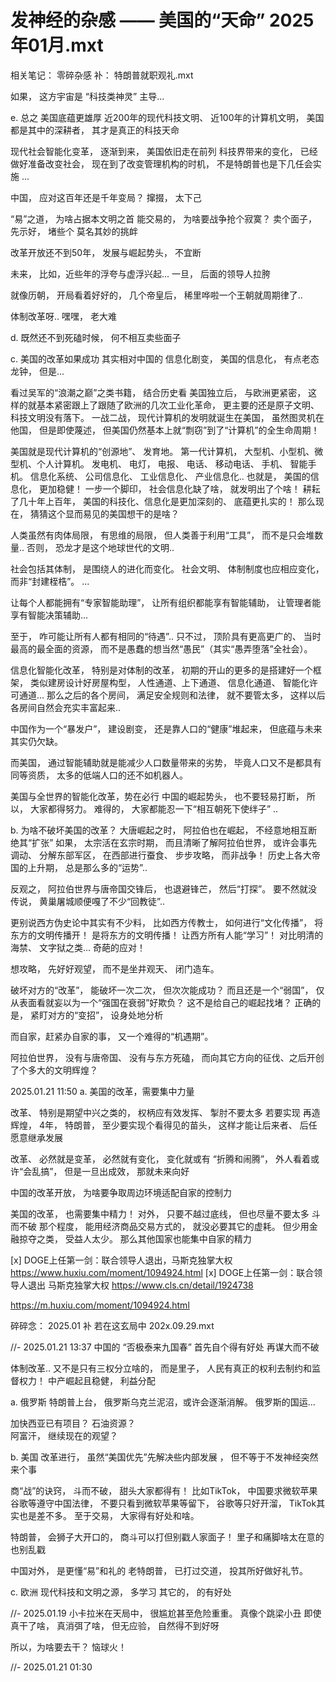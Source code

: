 
# 发神经的杂感 —— 美国的“天命”     2025年01月.mxt  
  相关笔记： 零碎杂感 补： 特朗普就职观礼.mxt 

如果， 这方宇宙是 “科技类神灵” 主导... 


e. 总之 
美国底蕴更雄厚 
近200年的现代科技文明、 近100年的计算机文明， 美国都是其中的深耕者， 其才是真正的科技天命 

现代社会智能化变革， 逐渐到来， 美国依旧走在前列 
科技界带来的变化， 已经做好准备改变社会， 现在到了改变管理机构的时机， 不是特朗普也是下几任会实施 
... 

中国， 应对这百年还是千年变局？ 
撺掇， 太下己 

“易”之道， 为啥占据本文明之首 
能交易的， 为啥要战争抢个寂寞？ 
卖个面子， 先示好， 堵些个 莫名其妙的挑衅 

改革开放还不到50年， 发展与崛起势头， 不宜断 


未来， 
比如，近些年的浮夸与虚浮兴起... 
一旦， 后面的领导人拉胯 

就像历朝， 开局看着好好的， 几个帝皇后， 稀里哗啦一个王朝就周期律了.. 

体制改革呀.. 嘿嘿， 老大难 





d. 既然还不到死磕时候， 何不相互卖些面子 





c. 美国的改革如果成功 
其实相对中国的 信息化剧变， 
美国的信息化， 有点老态龙钟， 但是... 

看过吴军的“浪潮之巅”之类书籍， 结合历史看 
美国独立后， 与欧洲更紧密， 这样的就基本紧密跟上了跟随了欧洲的几次工业化革命， 更主要的还是原子文明、 科技文明没有落下。 
一战二战， 现代计算机的发明就诞生在美国， 虽然图灵机在他国， 但是即使蔑述， 但美国仍然基本上就“剽窃”到了“计算机”的全生命周期！

美国就是现代计算机的“创源地”、 发育地。 第一代计算机， 大型机、小型机、微型机、个人计算机。 发电机、 电灯， 电报、 电话、 移动电话、 手机、 智能手机。 信息化系统、 公司信息化、 工业信息化、 产业信息化.. 
也就是， 美国的信息化， 更加稳健！ 一步一个脚印， 社会信息化缺了啥， 就发明出了个啥！ 
耕耘了几十年上百年， 美国的科技化、信息化是更加深刻的、 底蕴更扎实的！ 
那么现在， 猜猜这个显而易见的美国想干的是啥？ 

人类虽然有肉体局限， 有思维的局限， 
但人类善于利用“工具”， 而不是只会堆数量.. 否则， 恐龙才是这个地球世代的文明.. 

社会包括其体制， 是围绕人的进化而变化。 
社会文明、 体制制度也应相应变化， 而非“封建桎梏”。 
... 

让每个人都能拥有“专家智能助理”， 让所有组织都能享有智能辅助， 让管理者能享有智能决策辅助... 

至于， 咋可能让所有人都有相同的“待遇”.. 
只不过， 顶阶具有更高更广的、 当时最高的最全面的资源， 而不是愚蠢的想当然“愚民”（其实“愚弄堕落”全社会）。 

信息化智能化改革， 特别是对体制的改革， 初期的开山的更多的是搭建好一个框架， 类似建房设计好房屋构型， 人性通道、上下通道、 信息化通道、 智能化许可通道... 那么之后的各个房间， 满足安全规则和法律， 就不要管太多， 这样以后各房间自然会充实丰富起来.. 

中国作为一个“暴发户”， 建设剧变， 还是靠人口的“健康”堆起来， 但底蕴与未来其实仍欠缺。 

而美国， 通过智能辅助就是能减少人口数量带来的劣势， 毕竟人口又不是都具有同等资质， 太多的低端人口的还不如机器人。

美国与全世界的智能化改革，势在必行 
中国的崛起势头， 也不要轻易打断， 
所以， 大家都得努力。 难得的， 大家都能忍一下“相互朝死下使绊子” .. 





b. 为啥不破坏美国的改革？ 
大唐崛起之时， 阿拉伯也在崛起， 不经意地相互断绝其“扩张” 
如果， 太宗活在玄宗时期， 而且清晰了解阿拉伯世界， 或许会事先调动、 分解东部军区， 在西部进行蚕食、 步步攻略， 而非战争！ 
历史上各大帝国的上升期， 总是那么多的“运势”.. 

反观之， 阿拉伯世界与唐帝国交锋后， 也退避锋芒， 然后“打探”。 要不然就没传说， 黄巢屠城顺便嘎了不少“回教徒”.. 

更别说西方伪史论中其实有不少料， 
比如西方传教士， 如何进行“文化传播”， 将东方的文明传播开！ 是将东方的文明传播！ 让西方所有人能“学习”！ 
对比明清的海禁、 文字狱之类... 奇葩的应对！ 

想攻略， 先好好观望， 而不是坐井观天、 闭门造车。 

破坏对方的“改革”， 能破坏一次二次， 但次次能成功？ 而且还是一个“弱国”， 仅从表面看就妄以为一个“强国在衰弱”好欺负？ 这不是给自己的崛起找堵？ 
正确的是， 紧盯对方的“变招”， 设身处地分析 

而自家，赶紧办自家的事， 又一个难得的“机遇期”。 

阿拉伯世界， 没有与唐帝国、 没有与东方死磕， 而向其它方向的征伐、之后开创了个多大的文明辉煌？ 





2025.01.21 11:50 
a. 美国的改革，需要集中力量 

改革、 特别是期望中兴之类的， 权柄应有效发挥、 掣肘不要太多 
若要实现 再造辉煌， 4年， 特朗普， 至少要实现个看得见的苗头， 这样才能让后来者、 后任愿意继承发展 

改革、 必然就是变革， 必然就有变化， 变化就或有 “折腾和闹腾”， 外人看着或许“会乱搞”， 但是一旦出成效， 那就未来向好 

中国的改革开放， 为啥要争取周边环境适配自家的控制力 

美国的改革， 也需要集中精力！ 对外， 只要不越过底线， 但也尽量不要太多 斗而不破 那个程度， 能用经济商品交易方式的， 就没必要其它的虚耗。 但少用金融掠夺之类， 受益人太少。 那么其他国家也能集中自家的精力

[x] DOGE上任第一剑：联合领导人退出，马斯克独掌大权     https://www.huxiu.com/moment/1094924.html 
  [x] DOGE上任第一剑：联合领导人退出 马斯克独掌大权     https://www.cls.cn/detail/1924738 

https://m.huxiu.com/moment/1094924.html









碎碎念： 2025.01 补 若在这玄局中     202x.09.29.mxt 


//- 2025.01.21 13:37 
中国的 “否极泰来九国春” 
首先自个得有好处 
再谋大而不破 

体制改革.. 又不是只有三权分立啥的， 而是里子， 人民有真正的权利去制约和监督权力！ 
中产崛起且稳健， 利益分配 




a. 俄罗斯 
特朗普上台， 俄罗斯乌克兰泥沼，或许会逐渐消解。 
俄罗斯的国运... 


加快西亚已有项目？ 石油资源？  
阿富汗， 继续现在的观望？ 



b. 美国 
改革进行， 虽然“美国优先”先解决些内部发展 ， 但不等于不发神经突然来个事 

商“战”的诀窍， 斗而不破， 甜头大家都得有！ 
比如TikTok， 中国要求微软苹果谷歌等遵守中国法律， 不要只看到微软苹果等留下， 谷歌等只好开溜， TikTok其实也是差不多。 至于交易， 大家得有好处和啥。 

特朗普， 会狮子大开口的， 商斗可以打但别戳人家面子！ 里子和痛脚啥太在意的也别乱戳  

中国对外， 是更懂“易”和礼的 
老特朗普， 已打过交道， 投其所好做好礼节。 


c. 欧洲 
现代科技和文明之源， 多学习 
其它的， 的有好处 





//- 2025.01.19 
小卡拉米在天局中， 很尴尬甚至危险重重。 真像个跳梁小丑 
即使真干了啥， 真消弭了啥， 但无应验， 自然得不到好呀 

所以，为啥要去干？ 
恼球火！





//- 2025.01.21 01:30 
